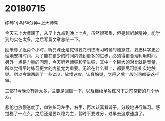 # 20180715

练琴1小时50分钟+上大师课

今天去上大师课了，从早上九点到晚上七点，虽然很密集，但是越听越精神，能学到的实在太多，之后写篇文章总结一下。

回来练了近两个小时，听完课还是觉得要克制住练习时候的随意性，要更科学更合理地安排时间，为了能在更少的时间内做到更多的进步，必须得更合理利用时间。另外一点是力量的问题，今天听老师弹和学生弹，其中一个巨大的对比就是音量，所以觉得平时练习更大的力量尤为重要。无论在什么琴上，都要尽可能扎实地触键。所以今晚回顾了一些299，放慢速度，认真触键，觉得之后一段时间都要这样做。

三部11今晚没有弹太多，主要是回顾一下，以及继续单独练习下之前常错的几个地方。

悲怆也放慢速度了，单独练习左手，右手，再次认真看谱子，分段地进行练习。感觉稳了一点点。之后还是要以稳为主，暂时不要过分，过早去追求速度了。
